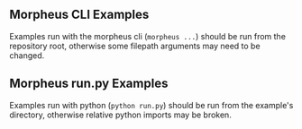 ## Morpheus CLI Examples

Examples run with the morpheus cli (`morpheus ...`) should be run from the repository root, otherwise some filepath arguments may need to be changed.

## Morpheus run.py Examples

Examples run with python (`python run.py`) should be run from the example's directory, otherwise relative python imports may be broken.
